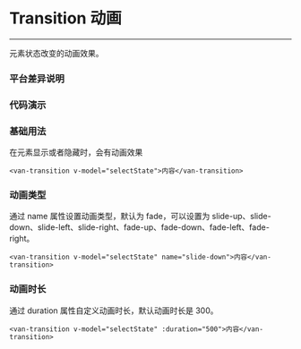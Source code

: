 # Transition 动画
---

元素状态改变的动画效果。

### 平台差异说明
<ClientOnly>
<platform-adaptation module="transition">
</platform-adaptation>
</ClientOnly>

### 代码演示

### 基础用法
在元素显示或者隐藏时，会有动画效果
```vue
<van-transition v-model="selectState">内容</van-transition>
```

### 动画类型
通过 name 属性设置动画类型，默认为 fade，可以设置为 slide-up、slide-down、slide-left、slide-right、fade-up、fade-down、fade-left、fade-right。

```vue
<van-transition v-model="selectState" name="slide-down">内容</van-transition>
```

### 动画时长
通过 duration 属性自定义动画时长，默认动画时长是 300。

```vue
<van-transition v-model="selectState" :duration="500">内容</van-transition>
```


<ClientOnly>
<property-list module="transition"></property-list>
</ClientOnly>



<ClientOnly>
<mobile-devices page="pages/components/transition/transition"></mobile-devices>
</ClientOnly>
